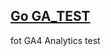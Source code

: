 <a href ="https://kashimanami.github.io/mochiri/" target="_blank" rel="noopener noreferrer">Go GA_TEST</a> 
---
fot GA4 Analytics test
